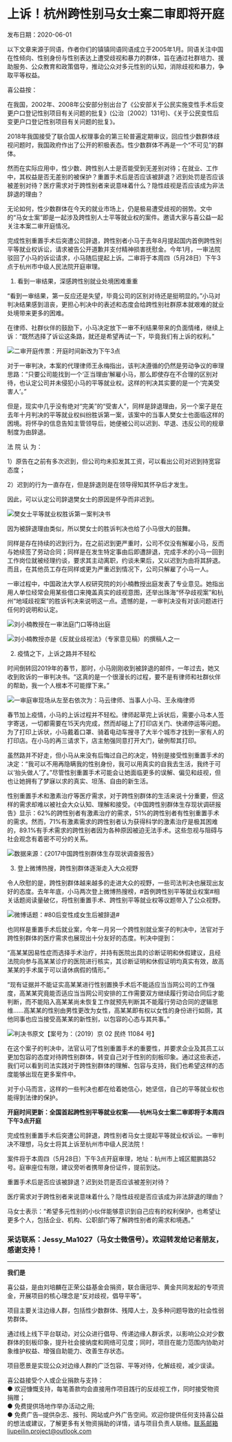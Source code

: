 # 上诉！杭州跨性别马女士案二审即将开庭

发布日期：2020-06-01

以下文章来源于同语，作者你们的镇镇同语同语成立于2005年1月。同语关注中国在性倾向、性别身份与性别表达上遭受歧视和暴力的群体，旨在通过社群培力、援助服务、公众教育和政策倡导，推动公众对多元性别的认知，消除歧视和暴力，争取平等权益。

喜公益按：

在我国，2002年、2008年公安部分别出台了《公安部关于公民实施变性手术后变更户口登记性别项目有关问题的批复》(公治〔2002〕131号)、《关于公民变性后变更户口登记性别项目有关问题的批复》。

2018年我国接受了联合国人权理事会的第三轮普遍定期审议，回应性少数群体歧视问题时，我国政府作出了公开的积极表态。性少数群体不再是一个“不可见”的群体。

然而在实际应用中，性少数、跨性别人士是否能受到无差别对待；在就业、工作中，其权益是否无差别的被保护？重置手术后是否应该被辞退？迟到处罚是否应该被差别对待？医疗需求对于跨性别者来说意味着什么？隐性歧视是否应该成为非法辞退的理由？

无论如何，性少数群体在今天的就业市场上，仍是极易遭受歧视的弱势。文中的“马女士案”即是一起涉及跨性别人士平等就业权的案件。邀请大家与喜公益一起关注本案二审开庭情况。

完成性别重置手术后突遭公司辞退，跨性别者小马于去年8月提起国内首例跨性别平等就业权诉讼，请求被告公开道歉并支付精神损害抚慰金。今年1月，一审法院驳回了小马的诉讼请求，小马随后提起上诉。二审将于本周四（5月28日）下午3点于杭州市中级人民法院开庭审理。

1. 看到一审结果，深感跨性别就业处境困难重重

“看到一审结果，第一反应还是失望，毕竟公司的区别对待还是挺明显的。”小马对判决结果感到沮丧，更担心判决中的表述和态度会给跨性别社群原本就艰难的就业处境带来更多的困难。

在律师、社群伙伴的鼓励下，小马决定放下一审不利结果带来的负面情绪，继续上诉：“既然选择了诉讼这条路，就还是希望再试一下，毕竟我们有上诉的权利。”

![二审开庭传票：开庭时间新改为下午3点](upload/2020/20200601205610_3212.jpg)

对于一审判决，本案的代理律师王永梅指出，该判决遵循的仍然是劳动争议的审理思路：“只要公司能找到一个‘正当理由’解雇小马，那么即使存在不合理的区别对待，也认定公司并未侵犯小马的平等就业权。这样的判决其实要的是一个‘完美受害人’。”

但是，现实中几乎没有绝对“完美”的“受害人”，同样是辞退理由，另一个案子是在去年十月判决的平等就业权纠纷胜诉第一案，该案中的当事人樊女士也面临这样的困境。将怀孕的信息告知主管领导后，她便被公司以迟到、早退、违反公司的规章制度为由辞退。

法 院 认 为：

1）原告在之前有多次迟到，但公司均未扣发其工资，可以看出公司对迟到持宽容态度；

2）迟到的行为一直存在，但是辞退则是在领导得知其怀孕后才发生。

因此，可以认定公司辞退樊女士的原因是怀孕而非迟到。

![樊女士平等就业权胜诉第一案判决书](upload/2020/20200601205653_5625.jpg)

因为被辞退理由类似，所以樊女士的胜诉判决也给了小马很大的鼓舞。

同样是存在持续的迟到行为，在之前迟到更严重时，公司不仅没有解雇小马，反而与她续签了劳动合同；同样是在发生特定事由后即遭辞退，完成手术的小马一回到工作岗位就被经理约谈，要求其主动离职，约谈未果后，又以迟到为由将其辞退。而且，在其他员工存在同样或更为严重迟到情况下，公司只解雇了小马一人。

一审过程中，中国政法大学人权研究院的刘小楠教授出庭发表了专业意见。她指出用人单位经常会用某些借口来掩盖真实的歧视意图，还举出珠海“怀孕歧视案”和杭州“地域歧视案”的胜诉判决来说明这一点。遗憾的是，一审判决没有对该问题进行任何的说明和认定。

![刘小楠教授在一审法庭门口等待出庭](upload/2020/20200601205715_2293.jpg)

![刘小楠教授亦是《反就业歧视法》（专家意见稿）的撰稿人之一](upload/2020/20200601205735_4197.jpg)

2. 疫情之下，上诉之路并不轻松

时间倒转回2019年的春节，那时，小马刚刚收到被辞退的邮件，一年过去，她又收到败诉的一审判决书。“这真的是一个很漫长的过程，要不是有律师和社群伙伴的帮助，我一个人根本不可能撑下来。”

![一审庭审现场从左至右依次为：马云律师、当事人小马、王永梅律师](upload/2020/20200601205757_6082.jpg)

春节加上疫情，小马的上诉过程并不轻松。律师起草完上诉状后，需要小马本人签字寄送，一切都需要在15天内完成，然而却碰上了打印店关门、快递停运等问题。为了打印上诉状，小马戴着口罩、骑着电动车搜寻了大半个城市才找到一家有人的打印店。在小马的再三请求下，店主勉强同意打开大门，破例帮其打印。

虽然路并不好走，但小马从来没有后悔过自己的决定，特别是接受性别重置手术的决定：“我可以不用再隐瞒我的性别身份，我可以用真实的自我去生活，我终于可以‘抬头做人’了。”尽管性别重置手术可能会让她面临更多的误解、偏见和歧视，但也让她拥有了梦寐以求的真实、坦荡、自由的新生活。

性别重置手术和激素治疗等医疗需求，对于跨性别群体的生活来说十分重要，但这样的需求却难以被社会大众认知、理解和接受。《中国跨性别群体生存现状调研报告》显示：62%的跨性别者有激素治疗的需求，51%的跨性别者有性别重置手术的需求。然而，71%有激素需求的跨性别者认为获得科学的激素治疗是极其困难的，89.1%有手术需求的跨性别者因为各种原因被迫无法手术。这些忽视与阻碍与社会观念有着密不可分的关系。

![数据来源：《2017中国跨性别群体生存现状调查报告》](upload/2020/20200601205816_3687.jpg)

3. 登上微博热搜，跨性别群体逐渐走入大众视野

令人欣慰的是，跨性别群体越来越多的走进大众的视野，一些司法判决也展现出友好的态度。去年年底，小马两次登上微博热搜榜，#首例跨性别平等就业权案#相关话题阅读量破亿，将性别重置手术、跨性别平等就业权等议题带入了公众视野。

![微博话题：#80后变性成女生后被辞退#](upload/2020/20200601205837_1131.jpg)

也同样是重置手术后就业案，今年一月另一个跨性别就业案子的判决中，法官对于跨性别群体的医疗需求也展现出十分友好的态度。判决中提到：

“高某某因易性症而选择手术治疗，并持有医院出具的诊断证明和休假建议，且经法院向参与高某某诊疗的医院进行核实，其诊断证明和休假证明均真实有效，故高某某的手术属于可以请休病假的情形。”

“现有证据并不能证实高某某进行性别置换手术后不能适应当当网公司的工作强度，高某某究竟能否适应当当网公司安排的工作需要双方继续履行劳动合同后才能判断，而不能陷入高某某尚未恢复工作就预先判断其不能履行劳动合同的逻辑思维……高某某的性别由男性更改为女性，高某某即有权以女性的身份进行如厕，其他同事也应当接受高某某的新性别，以包容的心态与其共事。”

![判决书原文【案号为：（2019）京 02 民终 11084 号】](upload/2020/20200601205914_7861.jpg)

在这个案子的判决中，法官认可了性别重置手术的重要性，并要求企业及其员工以更加包容的态度对待跨性别群体，转变自己对于性别的刻板印象。通过这些表述，我们可以看到司法实践对于跨性别群体的理解、包容与支持，我们也希望这样的态度能够出现在更多案件中。

对于小马而言，这样的一些判决也都在给着她信心，她坚信，自己的平等就业权也能得到法律的保护。

**开庭时间更新：全国首起跨性别平等就业权案——杭州马女士案二审即将于本周四下午3点开庭**

完成性别重置手术后突遭公司辞退，跨性别者马女士提起平等就业权诉讼。一审判决不理想，马女士将其上诉至杭州市中级人民法院！

案件将于本周四（5月28日）下午3点开庭审理，地址：杭州市上城区鲲鹏路52号。庭审座位有限，建议旁听者携带身份证件，提前到达。

重置手术后是否应该被辞退？迟到处罚是否应该被差别对待？

医疗需求对于跨性别者来说意味着什么？隐性歧视是否应该成为非法辞退的理由？

马女士表示：“希望多元性别的小伙伴能够意识到自己应有的权利保护，也希望让更多个人，包括企业、机构、公职部门等了解跨性别者的需求和境遇。”

### 采访联系：Jessy_Ma1027（马女士微信号）。欢迎转发给记者朋友，感谢支持！

---

**我们是**

喜公益，是由刘培麟在正荣公益基金会捐资，联合唐冠华、黄金共同发起的专项资金，开展项目的核心理念是“反对歧视，倡导平等”。

项目主要关注边缘人群，包括性少数群体、残障人士，及多种问题导致的社会性弱势群体。

通过线上线下平台联动，对公众进行倡导、传递边缘人群诉求，以影响公众对少数群体的刻板印象，提升社会接纳度和网络可见度；同时，项目在能力范围内协助对象维护权益、增强自助能力、改善生存状态。

项目愿景是实现公众对边缘人群的广泛包容、平等对待，化解歧视，减少误读。

喜公益接受个人或企业捐款与支持：  
● 欢迎慷慨支持，每笔善款均会直接用作项目践行的反歧视工作，同时接受物资捐赠；  
● 免费提供场地作举办活动之用;  
● 免费广告─提供杂志、报刊、网站或户外广告空间。欢迎你提供任何支持喜公益的想法或建议，了解更多有关物资捐助的详情，请与项目负责人联络。联系邮箱liupeilin.project@outlook.com